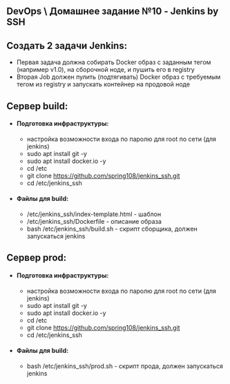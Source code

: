 ## DevOps \ Домашнее задание №10 - Jenkins by SSH

## Создать 2 задачи Jenkins: 
  - Первая задача должна собирать Docker образ с заданным тегом (например v1.0), на сборочной ноде, и пушить его в registry
  - Вторая Job должен пулить (подтягивать) Docker образ с требуемым тегом из registry и запускать контейнер на продовой ноде



## Сервер build:
  - #### Подготовка инфраструктуры:
    - настройка возможности входа по паролю для root по сети (для jenkins)
    - sudo apt install git -y
    - sudo apt install docker.io -y
    - cd /etc
    - git clone https://github.com/spring108/jenkins_ssh.git
    - cd /etc/jenkins_ssh
  - #### Файлы для build:
    - /etc/jenkins_ssh/index-template.html - шаблон
    - /etc/jenkins_ssh/Dockerfile - описание образа
    - bash /etc/jenkins_ssh/build.sh - скрипт сборщика, должен запускаться jenkins


## Сервер prod:
  - #### Подготовка инфраструктуры:
    - настройка возможности входа по паролю для root по сети (для jenkins)
    - sudo apt install git -y
    - sudo apt install docker.io -y
    - cd /etc
    - git clone https://github.com/spring108/jenkins_ssh.git
    - cd /etc/jenkins_ssh
  - #### Файлы для build:
    - bash /etc/jenkins_ssh/prod.sh - скрипт прода, должен запускаться jenkins
